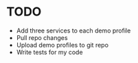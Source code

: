 # TODO
- Add three services to each demo profile
- Pull repo changes
- Upload demo profiles to git repo
- Write tests for my code
